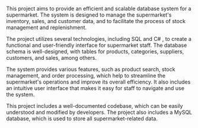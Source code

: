 This project aims to provide an efficient and scalable database system for a supermarket. The system is designed to manage the supermarket's inventory, sales, and customer data, and to facilitate the process of stock management and replenishment.

The project utilizes several technologies, including SQL and C# , to create a functional and user-friendly interface for supermarket staff. The database schema is well-designed, with tables for products, categories, suppliers, customers, and sales, among others.

The system provides various features, such as product search, stock management, and order processing, which help to streamline the supermarket's operations and improve its overall efficiency. It also includes an intuitive user interface that makes it easy for staff to navigate and use the system.

This project includes a well-documented codebase, which can be easily understood and modified by developers. The project also includes a MySQL database, which is used to store all supermarket-related data.
